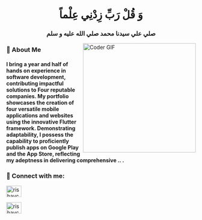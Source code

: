 <h1 align="center"> وَ قُلْ رَبِّ زِدْنِي عِلْماً </h1>
<h3 align="center"> صلي علي سيدنا محمد صلي الله عليه و سلم </h1>


<img align="right" src="https://media.tenor.com/itjFesV8_RUAAAAi/soulja-boy-pepe.gif*" alt="Coder GIF" width="300" height="290">

<h3>🔭 About Me</h3> 
<h4> I bring a year and half of hands on experience in software development, contributing impactful solutions to Four
reputable companies. My portfolio showcases the creation of four versatile mobile applications and websites using
the innovative Flutter framework. Demonstrating adaptability, I possess the capability to proficiently publish
apps on Google Play and the App Store, reflecting my adeptness in delivering comprehensive .. .
</h4>


 
<h3 align="left"> 💬 Connect with me:</h3>
<p align="left">
<a href="https://www.facebook.com/mando.bob.9674" target="blank"><img align="center" src="https://raw.githubusercontent.com/rahuldkjain/github-profile-readme-generator/master/src/images/icons/Social/facebook.svg" alt="rishavchanda" height="30" width="40" /></a>
 
<a href="https://api.whatsapp.com/send?phone=01114205280" target="blank"><img align="center" src="https://raw.githubusercontent.com/rahuldkjain/github-profile-readme-generator/master/src/images/icons/Social/whatsapp.svg" alt="rishavchanda" height="30" width="40" /></a>
</p>
<!--
**mohamedSayedBayoumy/mohamedSayedBayoumy** is a ✨ _special_ ✨ repository because its `README.md` (this file) appears on your GitHub profile.

Here are some ideas to get you started:

- 🔭 I’m currently working on ...
- 🌱 I’m currently learning ...
- 👯 I’m looking to collaborate on ...
- 🤔 I’m looking for help with ...
- 💬 Ask me about ...
- 📫 How to reach me: ...
- 😄 Pronouns: ...
- ⚡ Fun fact: ...
-->
